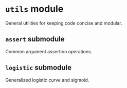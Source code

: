# `utils` module
General utilities for keeping code concise and modular.

## `assert` submodule
Common argument assertion operations.

## `logistic` submodule
Generalized logistic curve and sigmoid.